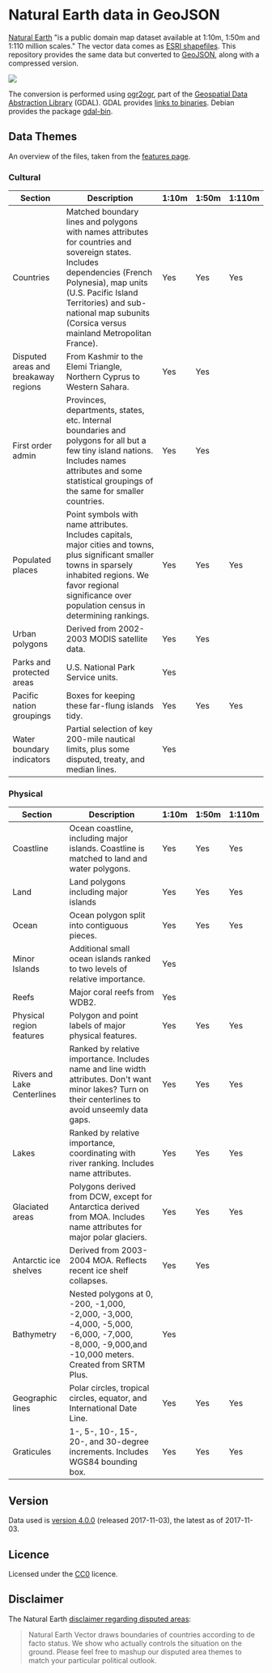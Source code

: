 # Natural Earth data in GeoJSON

[Natural Earth](http://www.naturalearthdata.com) "is a public domain map dataset available at 1:10m, 1:50m and 1:110 million scales."
The vector data comes as [ESRI shapefiles](http://www.esri.com/library/whitepapers/pdfs/shapefile.pdf).
This repository provides the same data but converted to [GeoJSON](http://geojson.org), along with a compressed version.

<img src="logo.png">

The conversion is performed using [ogr2ogr](http://www.gdal.org/ogr2ogr.html), part of the [Geospatial Data Abstraction Library](http://www.gdal.org) (GDAL).
GDAL provides [links to binaries](https://trac.osgeo.org/gdal/wiki/DownloadingGdalBinaries).
Debian provides the package [gdal-bin](https://packages.debian.org/gdal-bin).

## Data Themes

An overview of the files, taken from the [features page](http://www.naturalearthdata.com/features).

### Cultural

| Section | Description | 1:10m | 1:50m | 1:110m |
| --- | --- | --- | --- | --- |
| Countries | Matched boundary lines and polygons with names attributes for countries and sovereign states. Includes dependencies (French Polynesia), map units (U.S. Pacific Island Territories) and sub-national map subunits (Corsica versus mainland Metropolitan France). | Yes | Yes | Yes |
| Disputed areas and breakaway regions | From Kashmir to the Elemi Triangle, Northern Cyprus to Western Sahara. | Yes | Yes | |
| First order admin | Provinces, departments, states, etc. Internal boundaries and polygons for all but a few tiny island nations. Includes names attributes and some statistical groupings of the same for smaller countries. | Yes | Yes | |
| Populated places | Point symbols with name attributes. Includes capitals, major cities and towns, plus significant smaller towns in sparsely inhabited regions. We favor regional significance over population census in determining rankings. | Yes | Yes | Yes |
| Urban polygons | Derived from 2002-2003 MODIS satellite data. | Yes | Yes | |
| Parks and protected areas | U.S. National Park Service units. | Yes | | |
| Pacific nation groupings | Boxes for keeping these far-flung islands tidy. | Yes | Yes | Yes |
| Water boundary indicators | Partial selection of key 200-mile nautical limits, plus some disputed, treaty, and median lines. | Yes | | |

### Physical

| Section | Description | 1:10m | 1:50m | 1:110m |
| --- | --- | --- | --- | --- |
| Coastline | Ocean coastline, including major islands. Coastline is matched to land and water polygons. | Yes | Yes | Yes |
| Land | Land polygons including major islands | Yes | Yes | Yes |
| Ocean | Ocean polygon split into contiguous pieces. | Yes | Yes | Yes |
| Minor Islands | Additional small ocean islands ranked to two levels of relative importance. | Yes | | |
| Reefs | Major coral reefs from WDB2. | Yes | | |
| Physical region features | Polygon and point labels of major physical features. | Yes | Yes | Yes |
| Rivers and Lake Centerlines | Ranked by relative importance. Includes name and line width attributes. Don't want minor lakes? Turn on their centerlines to avoid unseemly data gaps. | Yes | Yes | Yes |
| Lakes | Ranked by relative importance, coordinating with river ranking. Includes name attributes. | Yes | Yes | Yes |
| Glaciated areas | Polygons derived from DCW, except for Antarctica derived from MOA. Includes name attributes for major polar glaciers. | Yes | Yes | Yes |
| Antarctic ice shelves | Derived from 2003-2004 MOA. Reflects recent ice shelf collapses. | Yes | Yes | |
| Bathymetry | Nested polygons at 0, -200, -1,000, -2,000, -3,000, -4,000, -5,000, -6,000, -7,000, -8,000, -9,000,and -10,000 meters. Created from SRTM Plus. | Yes | | |
| Geographic lines | Polar circles, tropical circles, equator, and International Date Line. | Yes | Yes | Yes |
| Graticules | 1-, 5-, 10-, 15-, 20-, and 30-degree increments. Includes WGS84 bounding box. | Yes | Yes | Yes |

## Version

Data used is [version 4.0.0](http://www.naturalearthdata.com/updates/mail.cgi?flavor=archive;list=updates;id=20171103122417) (released 2017-11-03), the latest as of 2017-11-03.

## Licence

Licensed under the [CC0](https://choosealicense.com/licenses/cc0-1.0/) licence.

## Disclaimer

The Natural Earth [disclaimer regarding disputed areas](http://www.naturalearthdata.com/downloads/10m-cultural-vectors/10m-admin-0-countries/):

> Natural Earth Vector draws boundaries of countries according to de facto status.
> We show who actually controls the situation on the ground.
> Please feel free to mashup our disputed area themes to match your particular political outlook.

